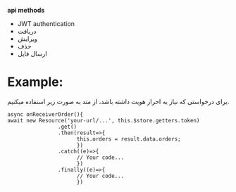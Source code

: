 **api methods**

- JWT authentication
- دریافت
- ویرایش
- حذف
- ارسال فایل

# Example:

برای درخواستی که نیاز به احراز هویت داشته باشد، از متد به صورت زیر استفاده میکنیم.

```
async onReceiverOrder(){
await new Resource('your-url/...', this.$store.getters.token)
                .get()
                .then(result=>{
                      this.orders = result.data.orders;
                      })
                .catch((e)=>{
                      // Your code...
                      })
                .finally((e)=>{
                      // Your code...
                      })
```
